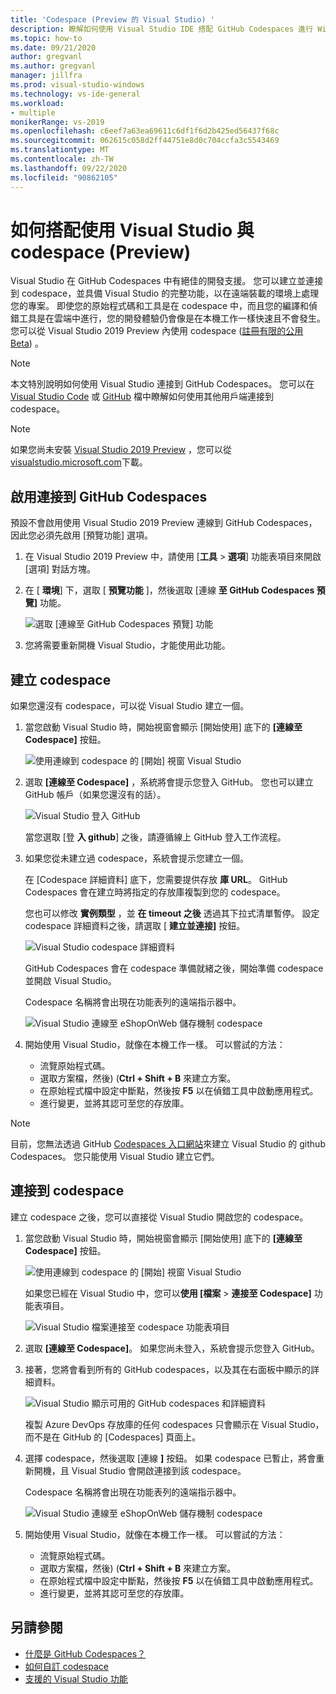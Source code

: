 ```yaml
---
title: 'Codespace (Preview 的 Visual Studio) '
description: 瞭解如何使用 Visual Studio IDE 搭配 GitHub Codespaces 進行 Windows 開發。
ms.topic: how-to
ms.date: 09/21/2020
author: gregvanl
ms.author: gregvanl
manager: jillfra
ms.prod: visual-studio-windows
ms.technology: vs-ide-general
ms.workload:
- multiple
monikerRange: vs-2019
ms.openlocfilehash: c6eef7a63ea69611c6df1f6d2b425ed56437f68c
ms.sourcegitcommit: 062615c058d2ff44751e8d0c704ccfa3c5543469
ms.translationtype: MT
ms.contentlocale: zh-TW
ms.lasthandoff: 09/22/2020
ms.locfileid: "90862105"
---
```

# <a name="how-to-use-visual-studio-with-a-codespace-preview"></a>如何搭配使用 Visual Studio 與 codespace (Preview) 

Visual Studio 在 GitHub Codespaces 中有絕佳的開發支援。 您可以建立並連接到 codespace，並具備 Visual Studio 的完整功能，以在遠端裝載的環境上處理您的專案。 即使您的原始程式碼和工具是在 codespace 中，而且您的編譯和偵錯工具是在雲端中進行，您的開發體驗仍會像是在本機工作一樣快速且不會發生。 您可以從 Visual Studio 2019 Preview 內使用 codespace ([註冊有限的公用 Beta](https://github.com/features/codespaces/signup)) 。

> [!NOTE]
> 本文特別說明如何使用 Visual Studio 連接到 GitHub Codespaces。 您可以在 [Visual Studio Code](https://docs.github.com/github/developing-online-with-codespaces/connecting-to-your-codespace-from-visual-studio-code) 或 [GitHub](https://docs.github.com/github/developing-online-with-codespaces/developing-in-a-codespace) 檔中瞭解如何使用其他用戶端連接到 codespace。

> [!NOTE]
> 如果您尚未安裝 [Visual Studio 2019 Preview](https://aka.ms/vspreview) ，您可以從 [visualstudio.microsoft.com](https://aka.ms/vspreview)下載。

## <a name="enable-connect-to-github-codespaces"></a>啟用連接到 GitHub Codespaces

預設不會啟用使用 Visual Studio 2019 Preview 連線到 GitHub Codespaces，因此您必須先啟用 [預覽功能] 選項。

1. 在 Visual Studio 2019 Preview 中，請使用 [**工具**  >  **選項**] 功能表項目來開啟 [選項] 對話方塊。

2. 在 [ **環境**] 下，選取 [ **預覽功能** ]，然後選取 [連線 **至 GitHub Codespaces 預覽]** 功能。

   ![選取 [連線至 GitHub Codespaces 預覽] 功能](media/connect-to-github-codespaces-preview-feature.png)

3. 您將需要重新開機 Visual Studio，才能使用此功能。

## <a name="create-a-codespace"></a>建立 codespace

如果您還沒有 codespace，可以從 Visual Studio 建立一個。

1. 當您啟動 Visual Studio 時，開始視窗會顯示 [開始使用] 底下的 **[連線至 Codespace]** 按鈕。

   ![使用連線到 codespace 的 [開始] 視窗 Visual Studio](media/visual-studio-start-window.png)

2. 選取 **[連線至 Codespace]** ，系統將會提示您登入 GitHub。 您也可以建立 GitHub 帳戶（如果您還沒有的話）。

   ![Visual Studio 登入 GitHub](media/visual-studio-sign-in-to-github.png)

   當您選取 [登 **入 github**] 之後，請遵循線上 GitHub 登入工作流程。

3. 如果您從未建立過 codespace，系統會提示您建立一個。

   在 [Codespace 詳細資料] 底下，您需要提供存放 **庫 URL**。 GitHub Codespaces 會在建立時將指定的存放庫複製到您的 codespace。

   您也可以修改 **實例類型** ，並 **在 timeout 之後** 透過其下拉式清單暫停。 設定 codespace 詳細資料之後，請選取 [ **建立並連接]** 按鈕。

   ![Visual Studio codespace 詳細資料](media/visual-studio-codespace-details.png)

   GitHub Codespaces 會在 codespace 準備就緒之後，開始準備 codespace 並開啟 Visual Studio。

   Codespace 名稱將會出現在功能表列的遠端指示器中。

   ![Visual Studio 連線至 eShopOnWeb 儲存機制 codespace](media/visual-studio-eshoponweb-codespace.png)

4. 開始使用 Visual Studio，就像在本機工作一樣。 可以嘗試的方法：

   * 流覽原始程式碼。
   * 選取方案檔，然後)  (**Ctrl + Shift + B** 來建立方案。
   * 在原始程式檔中設定中斷點，然後按 **F5** 以在偵錯工具中啟動應用程式。
   * 進行變更，並將其認可至您的存放庫。   

> [!NOTE]
> 目前，您無法透過 GitHub [Codespaces 入口網站](https://github.com/codespaces)來建立 Visual Studio 的 github Codespaces。 您只能使用 Visual Studio 建立它們。

## <a name="connect-to-a-codespace"></a>連接到 codespace

建立 codespace 之後，您可以直接從 Visual Studio 開啟您的 codespace。

1. 當您啟動 Visual Studio 時，開始視窗會顯示 [開始使用] 底下的 **[連線至 Codespace]** 按鈕。

   ![使用連線到 codespace 的 [開始] 視窗 Visual Studio](media/visual-studio-start-window.png)

   如果您已經在 Visual Studio 中，您可以**使用 [檔案**  >  **連接至 Codespace]** 功能表項目。

   ![Visual Studio 檔案連接至 codespace 功能表項目](media/visual-studio-file-connect-to-codespace.png)

2. 選取 **[連線至 Codespace]**。 如果您尚未登入，系統會提示您登入 GitHub。

3. 接著，您將會看到所有的 GitHub codespaces，以及其在右面板中顯示的詳細資料。

   ![Visual Studio 顯示可用的 GitHub codespaces 和詳細資料](media/visual-studio-connect-codespace.png)

   複製 Azure DevOps 存放庫的任何 codespaces 只會顯示在 Visual Studio，而不是在 GitHub 的 [Codespaces] 頁面上。

4. 選擇 codespace，然後選取 [連線 **]** 按鈕。 如果 codespace 已暫止，將會重新開機，且 Visual Studio 會開啟連接到該 codespace。

   Codespace 名稱將會出現在功能表列的遠端指示器中。

   ![Visual Studio 連線至 eShopOnWeb 儲存機制 codespace](media/visual-studio-eshoponweb-codespace.png)

5. 開始使用 Visual Studio，就像在本機工作一樣。 可以嘗試的方法：

   * 流覽原始程式碼。
   * 選取方案檔，然後)  (**Ctrl + Shift + B** 來建立方案。
   * 在原始程式檔中設定中斷點，然後按 **F5** 以在偵錯工具中啟動應用程式。
   * 進行變更，並將其認可至您的存放庫。

<!-- TBD ## Suspend a codespace -->

<!-- TBD ## Disconnect from a codespace -->

## <a name="see-also"></a>另請參閱

* [什麼是 GitHub Codespaces？](codespaces-overview.md)
* [如何自訂 codespace](customize-codespaces.md)
* [支援的 Visual Studio 功能](supported-features-codespaces.md)
